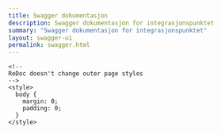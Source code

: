```yaml
---
title: Swagger dokumentasjon
description: Swagger dokumentasjon for integrasjonspunktet
summary: "Swagger dokumentasjon for integrasjonspunktet"
layout: swagger-ui
permalink: swagger.html
---
```

<!DOCTYPE html>
<html>
  <head>
    <title>ReDoc</title>
    <!-- needed for adaptive design -->
    <meta charset="utf-8"/>
    <meta name="viewport" content="width=device-width, initial-scale=1">
    <link href="https://fonts.googleapis.com/css?family=Montserrat:300,400,700|Roboto:300,400,700" rel="stylesheet">

    <!--
    ReDoc doesn't change outer page styles
    -->
    <style>
      body {
        margin: 0;
        padding: 0;
      }	  
    </style>
  </head>
  <body>
	<div id="redoc"></div>
    <script src="https://cdn.jsdelivr.net/npm/redoc@next/bundles/redoc.standalone.js"> </script>
	  <script>
	  <!--
		var json = {"swagger":"2.0","info":{"version":"2.0","title":"Integrasjonspunkt API","x-logo":{"altText":"DIFI","backgroundColor":"#FFFFFF","href":"https://www.difi.no","url":"https://www.difi.no/_style/design/difi3/img/difi-logo-subportal@1x.png"}},"host":"127.0.0.1:9092","basePath":"/","tags":[{"name":"capabilities-controller","description":"Capabilities Controller"},{"name":"conversation-controller","description":"Conversation Controller"},{"name":"message-status-controller","description":"Message Status Controller"},{"name":"next-move-message-in-controller","description":"Next Move Message In Controller"},{"name":"next-move-message-out-controller","description":"Next Move Message Out Controller"}],"paths":{"/api/capabilities/{receiverid}":{"get":{"tags":["capabilities-controller"],"summary":"Get all capabilities","description":"Gets a list of all capabilities","operationId":"capabilitiesUsingGET","produces":["*/*"],"parameters":[{"name":"receiverid","in":"path","description":"receiverid","required":true,"type":"string"}],"responses":{"200":{"description":"Success","schema":{"type":"array","items":{"type":"string"}}},"400":{"description":"BadRequest","schema":{"type":"string"}},"401":{"description":"Unauthorized"},"403":{"description":"Forbidden"},"404":{"description":"Not Found"}},"deprecated":false}},"/api/conversations":{"get":{"tags":["conversation-controller"],"summary":"Get all conversations","description":"Gets a list of all outgoing conversations","operationId":"conversationsUsingGET","produces":["*/*"],"parameters":[{"name":"conversationId","in":"query","description":"conversationId","required":false,"type":"string"},{"name":"direction","in":"query","description":"serviceIdentifier","required":false,"type":"string","enum":["OUTGOING","INCOMING"]},{"name":"finished","in":"query","description":"finished","required":false,"type":"boolean"},{"name":"messageReference","in":"query","description":"messageReference","required":false,"type":"string"},{"name":"messageTitle","in":"query","description":"messageTitle","required":false,"type":"string"},{"name":"msh","in":"query","description":"msh","required":false,"type":"boolean"},{"name":"offset","in":"query","required":false,"type":"integer","format":"int32"},{"name":"pageNumber","in":"query","required":false,"type":"integer","format":"int32"},{"name":"pageSize","in":"query","required":false,"type":"integer","format":"int32"},{"name":"pollable","in":"query","description":"pollable","required":false,"type":"boolean"},{"name":"receiverIdentifier","in":"query","description":"receiverIdentifier","required":false,"type":"string"},{"name":"senderIdentifier","in":"query","description":"senderIdentifier","required":false,"type":"string"},{"name":"serviceIdentifier","in":"query","description":"serviceIdentifier","required":false,"type":"string"}],"responses":{"200":{"description":"Success","schema":{"type":"array","items":{"$ref":"#/definitions/Conversation"}}},"401":{"description":"Unauthorized"},"403":{"description":"Forbidden"},"404":{"description":"Not Found"}},"deprecated":false}},"/api/conversations/conversationId/{id}":{"get":{"tags":["conversation-controller"],"summary":"Get conversation","description":"Find conversation based on conversationId","operationId":"getByConversationIdUsingGET","produces":["*/*"],"parameters":[{"name":"id","in":"path","description":"conversationId","required":true,"type":"string"}],"responses":{"200":{"description":"Success","schema":{"$ref":"#/definitions/Conversation"}},"401":{"description":"Unauthorized"},"403":{"description":"Forbidden"},"404":{"description":"Not Found","schema":{"type":"string"}}},"deprecated":false}},"/api/conversations/queue":{"get":{"tags":["conversation-controller"],"summary":"Queued conversations","description":"Get all conversations with not-finished state","operationId":"queuedConversationsUsingGET","produces":["*/*"],"parameters":[{"name":"offset","in":"query","required":false,"type":"integer","format":"int32"},{"name":"pageNumber","in":"query","required":false,"type":"integer","format":"int32"},{"name":"pageSize","in":"query","required":false,"type":"integer","format":"int32"}],"responses":{"200":{"description":"Success","schema":{"type":"array","items":{"$ref":"#/definitions/Conversation"}}},"401":{"description":"Unauthorized"},"403":{"description":"Forbidden"},"404":{"description":"Not Found"}},"deprecated":false}},"/api/conversations/{id}":{"get":{"tags":["conversation-controller"],"summary":"Get conversation","description":"Find conversation based on id","operationId":"getByConvIdUsingGET","produces":["*/*"],"parameters":[{"name":"id","in":"path","description":"convId","required":true,"type":"integer","format":"int32"}],"responses":{"200":{"description":"Success","schema":{"$ref":"#/definitions/Conversation"}},"401":{"description":"Unauthorized"},"403":{"description":"Forbidden"},"404":{"description":"Not Found","schema":{"type":"string"}}},"deprecated":false}},"/api/messages/in":{"get":{"tags":["next-move-message-in-controller"],"summary":"Get all incoming messages","operationId":"findMessagesUsingGET","produces":["*/*"],"parameters":[{"name":"conversationId","in":"query","description":"conversationId","required":false,"type":"string"},{"name":"offset","in":"query","required":false,"type":"integer","format":"int32"},{"name":"pageNumber","in":"query","required":false,"type":"integer","format":"int32"},{"name":"pageSize","in":"query","required":false,"type":"integer","format":"int32"},{"name":"receiverIdentifier","in":"query","description":"receiverIdentifier","required":false,"type":"string"},{"name":"senderIdentifier","in":"query","description":"senderIdentifier","required":false,"type":"string"},{"name":"serviceIdentifier","in":"query","description":"serviceIdentifier","required":false,"type":"string"}],"responses":{"200":{"description":"Success","schema":{"type":"array","items":{"$ref":"#/definitions/StandardBusinessDocument"}}},"204":{"description":"No content","schema":{"type":"string"}},"401":{"description":"Unauthorized"},"403":{"description":"Forbidden"},"404":{"description":"Not found","schema":{"type":"string"}}},"deprecated":false}},"/api/messages/in/peek":{"get":{"tags":["next-move-message-in-controller"],"summary":"Peek and lock incoming queue","description":"Gets the first message in the incoming queue, then locks the message","operationId":"peekUsingGET","produces":["*/*"],"parameters":[{"name":"conversationId","in":"query","description":"conversationId","required":false,"type":"string"},{"name":"receiverIdentifier","in":"query","description":"receiverIdentifier","required":false,"type":"string"},{"name":"senderIdentifier","in":"query","description":"senderIdentifier","required":false,"type":"string"},{"name":"serviceIdentifier","in":"query","description":"serviceIdentifier","required":false,"type":"string"}],"responses":{"200":{"description":"Success","schema":{"$ref":"#/definitions/StandardBusinessDocument"}},"204":{"description":"No content","schema":{"type":"string"}},"401":{"description":"Unauthorized"},"403":{"description":"Forbidden"},"404":{"description":"Not Found"}},"deprecated":false}},"/api/messages/in/pop/{conversationId}":{"get":{"tags":["next-move-message-in-controller"],"summary":"Pop incoming queue","description":"Gets the ASiC for the first non locked message in the queue, unless conversationId is specified, then removes it.","operationId":"popMessageUsingGET","produces":["*/*"],"parameters":[{"name":"conversationId","in":"path","description":"ConversationId","required":true,"type":"string"}],"responses":{"200":{"description":"Success","schema":{"$ref":"#/definitions/InputStreamResource"}},"204":{"description":"No content","schema":{"type":"string"}},"401":{"description":"Unauthorized"},"403":{"description":"Forbidden"},"404":{"description":"Not Found"}},"deprecated":false}},"/api/messages/in/{conversationId}":{"delete":{"tags":["next-move-message-in-controller"],"summary":"Remove message","description":"Delete message","operationId":"deleteMessageUsingDELETE","produces":["*/*"],"parameters":[{"name":"conversationId","in":"path","description":"ConversationId","required":true,"type":"string"}],"responses":{"200":{"description":"Success","schema":{"$ref":"#/definitions/StandardBusinessDocument"}},"204":{"description":"No Content"},"401":{"description":"Unauthorized"},"403":{"description":"Forbidden"},"404":{"description":"Not Found","schema":{"type":"string"}}},"deprecated":false}},"/api/messages/out":{"get":{"tags":["next-move-message-out-controller"],"summary":"Get all messages","description":"Returns all queued messages","operationId":"getMessagesUsingGET","produces":["*/*"],"parameters":[{"name":"offset","in":"query","required":false,"type":"integer","format":"int32"},{"name":"pageNumber","in":"query","required":false,"type":"integer","format":"int32"},{"name":"pageSize","in":"query","required":false,"type":"integer","format":"int32"}],"responses":{"200":{"description":"Success","schema":{"$ref":"#/definitions/StandardBusinessDocument"}},"400":{"description":"Bad request","schema":{"type":"string"}},"401":{"description":"Unauthorized"},"403":{"description":"Forbidden"},"404":{"description":"Not Found"}},"deprecated":false},"post":{"tags":["next-move-message-out-controller"],"summary":"Create message","description":"Create a new message with the given values","operationId":"createMessageUsingPOST","consumes":["application/json;charset=UTF-8"],"produces":["*/*"],"parameters":[{"in":"body","name":"SBD","description":"Standard Business Document to send","required":true,"schema":{"$ref":"#/definitions/StandardBusinessDocument"}}],"responses":{"200":{"description":"Success","schema":{"$ref":"#/definitions/StandardBusinessDocument"}},"201":{"description":"Created"},"400":{"description":"Bad request","schema":{"type":"string"}},"401":{"description":"Unauthorized"},"403":{"description":"Forbidden"},"404":{"description":"Not Found"}},"deprecated":false}},"/api/messages/out/multipart":{"post":{"tags":["next-move-message-out-controller"],"summary":"Create and send multipart message","description":"Create and send a new message with the given values","operationId":"createAndSendMessageUsingPOST","consumes":["multipart/form-data"],"produces":["*/*"],"parameters":[{"in":"formData","name":"SBD","description":"Standard Business Document to send","required":true,"schema":{"type":"string"}}],"responses":{"200":{"description":"Success","schema":{"$ref":"#/definitions/StandardBusinessDocument"}},"201":{"description":"Created"},"400":{"description":"Bad request","schema":{"type":"string"}},"401":{"description":"Unauthorized"},"403":{"description":"Forbidden"},"404":{"description":"Not Found"}},"deprecated":false}},"/api/messages/out/{conversationId}":{"get":{"tags":["next-move-message-out-controller"],"summary":"Get message","description":"Returns message with given conversationId","operationId":"getMessageUsingGET","produces":["*/*"],"parameters":[{"name":"conversationId","in":"path","description":"conversationId","required":true,"type":"string"}],"responses":{"200":{"description":"Success","schema":{"$ref":"#/definitions/StandardBusinessDocument"}},"400":{"description":"Bad request","schema":{"type":"string"}},"401":{"description":"Unauthorized"},"403":{"description":"Forbidden"},"404":{"description":"Not Found"}},"deprecated":false},"post":{"tags":["next-move-message-out-controller"],"summary":"Send message","description":"Send the message with supplied conversationId","operationId":"sendMessageUsingPOST","consumes":["application/json"],"produces":["*/*"],"parameters":[{"name":"conversationId","in":"path","description":"conversationId","required":true,"type":"string"}],"responses":{"200":{"description":"Success","schema":{"$ref":"#/definitions/StandardBusinessDocument"}},"201":{"description":"Created"},"400":{"description":"Bad request","schema":{"type":"string"}},"401":{"description":"Unauthorized"},"403":{"description":"Forbidden"},"404":{"description":"Not Found"}},"deprecated":false},"put":{"tags":["next-move-message-out-controller"],"summary":"Upload file","description":"Upload a file to the message with supplied conversationId","operationId":"uploadFileUsingPUT","consumes":["application/json"],"produces":["*/*"],"parameters":[{"name":"conversationId","in":"path","description":"ConversationId","required":true,"type":"string"},{"name":"title","in":"query","description":"Title","required":false,"type":"string","allowEmptyValue":false}],"responses":{"200":{"description":"Success"},"201":{"description":"Created"},"400":{"description":"Bad request"},"401":{"description":"Unauthorized"},"403":{"description":"Forbidden"},"404":{"description":"Not Found"}},"deprecated":false}},"/api/statuses":{"get":{"tags":["message-status-controller"],"summary":"Get all statuses","description":"Get a list of all statuses with given parameters","operationId":"conversationsUsingGET_1","produces":["*/*"],"parameters":[{"name":"convId","in":"query","description":"convId","required":false,"type":"integer","format":"int32"},{"name":"conversationId","in":"query","description":"conversationId","required":false,"type":"string"},{"name":"offset","in":"query","required":false,"type":"integer","format":"int32"},{"name":"pageNumber","in":"query","required":false,"type":"integer","format":"int32"},{"name":"pageSize","in":"query","required":false,"type":"integer","format":"int32"},{"name":"status","in":"query","description":"status","required":false,"type":"string"}],"responses":{"200":{"description":"Success","schema":{"type":"array","items":{"$ref":"#/definitions/MessageStatus"}}},"401":{"description":"Unauthorized"},"403":{"description":"Forbidden"},"404":{"description":"Not Found"}},"deprecated":false}},"/api/statuses/peek":{"get":{"tags":["message-status-controller"],"summary":"Latest status","description":"Get status with latest update","operationId":"statusPeekUsingGET","produces":["*/*"],"responses":{"200":{"description":"Success","schema":{"$ref":"#/definitions/MessageStatus"}},"204":{"description":"No Content","schema":{"type":"string"}},"401":{"description":"Unauthorized"},"403":{"description":"Forbidden"},"404":{"description":"Not Found"}},"deprecated":false}},"/api/statuses/{id}":{"get":{"tags":["message-status-controller"],"summary":"Get status","description":"Get status with given id","operationId":"statusUsingGET","produces":["*/*"],"parameters":[{"name":"id","in":"path","description":"Status id","required":true,"type":"integer","format":"int32"}],"responses":{"200":{"description":"Success","schema":{"$ref":"#/definitions/MessageStatus"}},"401":{"description":"Unauthorized"},"403":{"description":"Forbidden"},"404":{"description":"Not Found","schema":{"type":"string"}}},"deprecated":false}}},"definitions":{"BusinessMessage":{"type":"object","properties":{"primaryDocumentFilename":{"type":"string"},"securityLevel":{"type":"string"}},"title":"BusinessMessage"},"BusinessScope":{"type":"object","required":["scope"],"properties":{"scope":{"type":"array","xml":{"name":"Scope","attribute":false,"wrapped":false},"items":{"$ref":"#/definitions/Scope"}}},"title":"BusinessScope"},"ContactInformation":{"type":"object","required":["contact"],"properties":{"contact":{"type":"string","xml":{"name":"Contact","attribute":false,"wrapped":false}},"contactTypeIdentifier":{"type":"string","xml":{"name":"ContactTypeIdentifier","attribute":false,"wrapped":false}},"emailAddress":{"type":"string","xml":{"name":"EmailAddress","attribute":false,"wrapped":false}},"faxNumber":{"type":"string","xml":{"name":"FaxNumber","attribute":false,"wrapped":false}},"telephoneNumber":{"type":"string","xml":{"name":"TelephoneNumber","attribute":false,"wrapped":false}}},"title":"ContactInformation"},"Conversation":{"type":"object","properties":{"convId":{"type":"integer","format":"int32"},"conversationId":{"type":"string"},"direction":{"type":"string","enum":["OUTGOING","INCOMING"]},"finished":{"type":"boolean"},"lastUpdate":{"type":"string"},"messageReference":{"type":"string"},"messageStatuses":{"type":"array","items":{"$ref":"#/definitions/MessageStatus"}},"messageTitle":{"type":"string"},"msh":{"type":"boolean"},"receiverIdentifier":{"type":"string"},"senderIdentifier":{"type":"string"},"serviceIdentifier":{"type":"string","enum":["DPO","DPV","DPI_DIGITAL","DPI_PRINT","DPF","DPE_INNSYN","DPE_DATA","DPE_RECEIPT","UNKNOWN"]}},"title":"Conversation"},"CorrelationInformation":{"type":"object","properties":{"expectedResponseDateTime":{"type":"string","xml":{"name":"ExpectedResponseDateTime","attribute":false,"wrapped":false}},"requestingDocumentCreationDateTime":{"type":"string","format":"date-time","xml":{"name":"RequestingDocumentCreationDateTime","attribute":false,"wrapped":false}},"requestingDocumentInstanceIdentifier":{"type":"string","xml":{"name":"RequestingDocumentInstanceIdentifier","attribute":false,"wrapped":false}}},"title":"CorrelationInformation"},"DocumentIdentification":{"type":"object","required":["creationDateAndTime","instanceIdentifier","standard","type","typeVersion"],"properties":{"creationDateAndTime":{"type":"string","xml":{"name":"CreationDateAndTime","attribute":false,"wrapped":false}},"instanceIdentifier":{"type":"string","xml":{"name":"InstanceIdentifier","attribute":false,"wrapped":false}},"multipleType":{"type":"boolean","xml":{"name":"MultipleType","attribute":false,"wrapped":false}},"standard":{"type":"string","xml":{"name":"Standard","attribute":false,"wrapped":false}},"type":{"type":"string","xml":{"name":"Type","attribute":false,"wrapped":false}},"typeVersion":{"type":"string","xml":{"name":"TypeVersion","attribute":false,"wrapped":false}}},"title":"DocumentIdentification"},"File":{"type":"object","properties":{"absolute":{"type":"boolean"},"absoluteFile":{"$ref":"#/definitions/File"},"absolutePath":{"type":"string"},"canonicalFile":{"$ref":"#/definitions/File"},"canonicalPath":{"type":"string"},"directory":{"type":"boolean"},"file":{"type":"boolean"},"freeSpace":{"type":"integer","format":"int64"},"hidden":{"type":"boolean"},"name":{"type":"string"},"parent":{"type":"string"},"parentFile":{"$ref":"#/definitions/File"},"path":{"type":"string"},"totalSpace":{"type":"integer","format":"int64"},"usableSpace":{"type":"integer","format":"int64"}},"title":"File"},"InputStream":{"type":"object","title":"InputStream"},"InputStreamResource":{"type":"object","properties":{"description":{"type":"string"},"file":{"$ref":"#/definitions/File"},"filename":{"type":"string"},"inputStream":{"$ref":"#/definitions/InputStream"},"open":{"type":"boolean"},"readable":{"type":"boolean"},"uri":{"$ref":"#/definitions/URI"},"url":{"$ref":"#/definitions/URL"}},"title":"InputStreamResource"},"Manifest":{"type":"object","required":["manifestItem"],"properties":{"manifestItem":{"type":"array","xml":{"name":"ManifestItem","attribute":false,"wrapped":false},"items":{"$ref":"#/definitions/ManifestItem"}},"numberOfItems":{"type":"integer","format":"int64","xml":{"name":"NumberOfItems","attribute":false,"wrapped":false}}},"title":"Manifest"},"ManifestItem":{"type":"object","required":["mimeTypeQualifierCode","uniformResourceIdentifier"],"properties":{"description":{"type":"string","xml":{"name":"Description","attribute":false,"wrapped":false}},"languageCode":{"type":"string","xml":{"name":"LanguageCode","attribute":false,"wrapped":false}},"mimeTypeQualifierCode":{"type":"string","xml":{"name":"MimeTypeQualifierCode","attribute":false,"wrapped":false}},"uniformResourceIdentifier":{"type":"string","xml":{"name":"UniformResourceIdentifier","attribute":false,"wrapped":false}}},"title":"ManifestItem"},"MessageStatus":{"type":"object","properties":{"convId":{"type":"integer","format":"int32"},"conversationId":{"type":"string"},"description":{"type":"string"},"lastUpdate":{"type":"string"},"rawReceipt":{"type":"string"},"statId":{"type":"integer","format":"int32"},"status":{"type":"string"}},"title":"MessageStatus"},"Page«Conversation»":{"type":"object","properties":{"content":{"type":"array","items":{"$ref":"#/definitions/Conversation"}},"first":{"type":"boolean"},"last":{"type":"boolean"},"number":{"type":"integer","format":"int32"},"numberOfElements":{"type":"integer","format":"int32"},"size":{"type":"integer","format":"int32"},"sort":{"$ref":"#/definitions/Sort"},"totalElements":{"type":"integer","format":"int64"},"totalPages":{"type":"integer","format":"int32"}},"title":"Page«Conversation»"},"Page«MessageStatus»":{"type":"object","properties":{"content":{"type":"array","items":{"$ref":"#/definitions/MessageStatus"}},"first":{"type":"boolean"},"last":{"type":"boolean"},"number":{"type":"integer","format":"int32"},"numberOfElements":{"type":"integer","format":"int32"},"size":{"type":"integer","format":"int32"},"sort":{"$ref":"#/definitions/Sort"},"totalElements":{"type":"integer","format":"int64"},"totalPages":{"type":"integer","format":"int32"}},"title":"Page«MessageStatus»"},"Page«StandardBusinessDocument»":{"type":"object","properties":{"content":{"type":"array","items":{"$ref":"#/definitions/StandardBusinessDocument"}},"first":{"type":"boolean"},"last":{"type":"boolean"},"number":{"type":"integer","format":"int32"},"numberOfElements":{"type":"integer","format":"int32"},"size":{"type":"integer","format":"int32"},"sort":{"$ref":"#/definitions/Sort"},"totalElements":{"type":"integer","format":"int64"},"totalPages":{"type":"integer","format":"int32"}},"title":"Page«StandardBusinessDocument»"},"PartnerIdentification":{"type":"object","properties":{"authority":{"type":"string","xml":{"name":"Authority","attribute":true,"wrapped":false}},"value":{"type":"string"}},"title":"PartnerIdentification"},"Receiver":{"type":"object","required":["identifier"],"properties":{"contactInformation":{"type":"array","xml":{"name":"ContactInformation","attribute":false,"wrapped":false},"items":{"$ref":"#/definitions/ContactInformation"}},"identifier":{"xml":{"name":"Identifier","attribute":false,"wrapped":false},"$ref":"#/definitions/PartnerIdentification"}},"title":"Receiver"},"Scope":{"type":"object","required":["type"],"properties":{"identifier":{"type":"string","xml":{"name":"Identifier","attribute":false,"wrapped":false}},"instanceIdentifier":{"type":"string","xml":{"name":"InstanceIdentifier","attribute":false,"wrapped":false}},"scopeInformation":{"type":"array","xml":{"name":"ScopeInformation","attribute":false,"wrapped":false},"items":{"$ref":"#/definitions/CorrelationInformation"}},"type":{"type":"string","xml":{"name":"Type","attribute":false,"wrapped":false}}},"title":"Scope"},"Sender":{"type":"object","required":["identifier"],"properties":{"contactInformation":{"type":"array","xml":{"name":"ContactInformation","attribute":false,"wrapped":false},"items":{"$ref":"#/definitions/ContactInformation"}},"identifier":{"xml":{"name":"Identifier","attribute":false,"wrapped":false},"$ref":"#/definitions/PartnerIdentification"}},"title":"Sender"},"Sort":{"type":"object","title":"Sort"},"StandardBusinessDocument":{"type":"object","required":["any","standardBusinessDocumentHeader"],"properties":{"any":{"description":"The payload of the document","$ref":"#/definitions/BusinessMessage"},"standardBusinessDocumentHeader":{"xml":{"name":"StandardBusinessDocumentHeader","attribute":false,"wrapped":false},"$ref":"#/definitions/StandardBusinessDocumentHeader"}},"title":"StandardBusinessDocument","description":"Standard Business Document"},"StandardBusinessDocumentHeader":{"type":"object","required":["businessScope","documentIdentification","headerVersion","receiver","sender"],"properties":{"businessScope":{"xml":{"name":"BusinessScope","attribute":false,"wrapped":false},"$ref":"#/definitions/BusinessScope"},"documentIdentification":{"xml":{"name":"DocumentIdentification","attribute":false,"wrapped":false},"$ref":"#/definitions/DocumentIdentification"},"headerVersion":{"type":"string","xml":{"name":"HeaderVersion","attribute":false,"wrapped":false}},"manifest":{"xml":{"name":"Manifest","attribute":false,"wrapped":false},"$ref":"#/definitions/Manifest"},"receiver":{"type":"array","xml":{"name":"Receiver","attribute":false,"wrapped":false},"items":{"$ref":"#/definitions/Receiver"}},"sender":{"type":"array","xml":{"name":"Sender","attribute":false,"wrapped":false},"items":{"$ref":"#/definitions/Sender"}}},"title":"StandardBusinessDocumentHeader"},"URI":{"type":"object","properties":{"absolute":{"type":"boolean"},"authority":{"type":"string"},"fragment":{"type":"string"},"host":{"type":"string"},"opaque":{"type":"boolean"},"path":{"type":"string"},"port":{"type":"integer","format":"int32"},"query":{"type":"string"},"rawAuthority":{"type":"string"},"rawFragment":{"type":"string"},"rawPath":{"type":"string"},"rawQuery":{"type":"string"},"rawSchemeSpecificPart":{"type":"string"},"rawUserInfo":{"type":"string"},"scheme":{"type":"string"},"schemeSpecificPart":{"type":"string"},"userInfo":{"type":"string"}},"title":"URI"},"URL":{"type":"object","properties":{"authority":{"type":"string"},"content":{"type":"object"},"defaultPort":{"type":"integer","format":"int32"},"file":{"type":"string"},"host":{"type":"string"},"path":{"type":"string"},"port":{"type":"integer","format":"int32"},"protocol":{"type":"string"},"query":{"type":"string"},"ref":{"type":"string"},"userInfo":{"type":"string"}},"title":"URL"}}};

        Redoc.init(json, {
        }, document.getElementById('redoc'));
	  -->
	  </script>
  </body>
</html>


